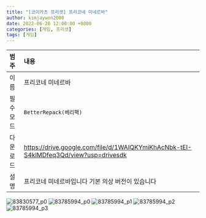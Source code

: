 ```yaml
---
title: "[코이카츠 프리셋] 프리코네 미네르바"
author: kimjaywon2000
date: 2022-06-28 12:00:00 +0800
categories: [게임, 프리셋]
tags: [게임]
---
```


| 범주             | 내용            |
|:----------------|:---------------|
| 이름             | 프리코네 미네르바 |
| 필수 모드         | `BetterRepack(베리팩)`       |
| 다운로드          | https://drive.google.com/file/d/1WAIQKYmiKhAcNbk-tEI-S4klMDfeq3Qd/view?usp=drivesdk |
| 설명             | 프리코네 미네르바입니다 기본 의상 버전이 있습니다   |

![83830577_p0](https://user-images.githubusercontent.com/76558033/176872735-c6f7adf4-1dea-4ce9-b55a-951c1b3eb3bc.png)
![83785994_p0](https://user-images.githubusercontent.com/76558033/176872746-d0c20547-ae17-4455-a711-75ec6bf2f1a3.png)
![83785994_p1](https://user-images.githubusercontent.com/76558033/176872751-8de07fa0-3510-4015-89d1-77840630c06c.png)
![83785994_p2](https://user-images.githubusercontent.com/76558033/176872755-6bbb9794-a132-4e9b-b7fb-b3cf96314cf0.png)
![83785994_p3](https://user-images.githubusercontent.com/76558033/176872759-72014019-2c57-46dd-b6d1-95b645a2a846.png)

